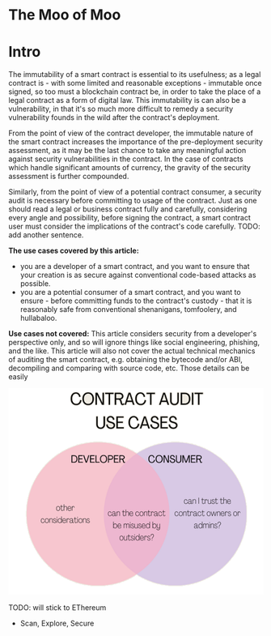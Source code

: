 
# The Moo of Moo

# Intro
The immutability of a smart contract is essential to its usefulness; as a legal contract is - with some limited and reasonable exceptions - immutable once signed, so too must a blockchain contract be, in order to take the place of a legal contract as a form of digital law. This immutability is can also be a vulnerability, in that it's so much more difficult to remedy a security vulnerability founds in the wild after the contract's deployment. 

From the point of view of the contract developer, the immutable nature of the smart contract increases the importance of the pre-deployment security assessment, as it may be the last chance to take any meaningful action against security vulnerabilities in the contract. In the case of contracts which handle significant amounts of currency, the gravity of the security assessment is further compounded. 

Similarly, from the point of view of a potential contract consumer, a security audit is necessary before committing to usage of the contract. Just as one should read a legal or business contract fully and carefully, considering every angle and possibility, before signing the contract, a smart contract user must consider the implications of the contract's code carefully. TODO: add another sentence. 

__The use cases covered by this article:__ 
- you are a developer of a smart contract, and you want to ensure that your creation is as secure against conventional code-based attacks as possible. 
- you are a potential consumer of a smart contract, and you want to ensure - before committing funds to the contract's custody - that it is reasonably safe from conventional shenanigans, tomfoolery, and hullabaloo. 

__Use cases not covered:__ This article considers security from a developer's perspective only, and so will ignore things like social engineering, phishing, and the like. This article will also not cover the actual technical mechanics of auditing the smart contract, e.g. obtaining the bytecode and/or ABI, decompiling and comparing with source code, etc. Those details can be easily 

![venn](venn-usecases.png)

TODO: will stick to EThereum

- Scan, Explore, Secure 

